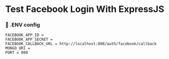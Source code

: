 <h1>Test Facebook Login With ExpressJS</h1>

<h3>🌌 .ENV config</h3>

```
FACEBOOK_APP_ID =
FACEBOOK_APP_SECRET = 
FACEBOOK_CALLBACK_URL = http://localhost:808/auth/facebook/callback
MONGO_URI = 
PORT = 808
```